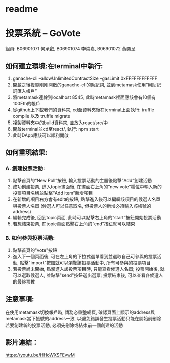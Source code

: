 # readme

# 投票系統 – GoVote

組員: B06901071 何承叡, B06901074 李崇嘉, B06901072 黃奕呈

## 如何建立環境:在terminal中執行:

1. ganache-cli –allowUnlimitedContractSize –gasLimit 0xFFFFFFFFFFFF  
2. 開啟之後複製剛剛開啟的ganache-cli的助記詞, 並到metamask使用“用助記詞匯入帳戶”  
3. 將metamask連線到localhost 8545, 此時metamask裡面應該會有10個有100Eth的帳戶  
4. 從github上下載我們的資料夾, cd至資料夾後在terminal上面執行: truffle compile 以及 truffle migrate  
5. 複製資料夾中的build資料夾, 並放入react/src/中  
6. 開啟terminal並cd至react/, 執行: npm start  
7. 此時DApp應該可以順利開啟

## 如何重現結果:

### A. 創建投票活動:

1. 點擊首頁的“New Poll”按鈕, 輸入投票活動的主題後點擊“Add”創建活動  
2. 成功創建投票, 進入topic畫面後, 在畫面右上角的“new vote”欄位中輸入新的投票項目名稱並點擊“Add item”新增項目  
3. 在新增的項目右方會有edit的按鈕, 點擊進入後可以編輯該項目的候選人名單與投票人名單 (候選人可以任意取名, 但投票人的新增必須輸入該帳號的address)  
4. 編輯完成後, 回到topic頁面, 此時可以點擊右上角的“start”按鈕開始投票活動    
5. 若想結束投票, 在topic頁面點擊右上角的“end”按鈕就可以結束

### B. 如何參與投票活動:

1.   點擊首頁的"vote"按鈕  
2. 進入下一個頁面後, 可在左上角的下拉式選單看到並選取自己可參與的投票活動, 點擊"import"按鈕就可以瀏覽該投票活動中, 所有可參與的投票項目  
3. 若投票尚未開始, 點擊進入該投票項目時, 只能查看候選人名單; 投票開始後, 就可以選取候選人, 並點擊"send"按鈕送出選票; 投票結束後, 可以查看各候選人的最終票數

## 注意事項:

在使用metamask切換帳戶時, 請務必重整網頁, 確認頁面上顯示的address與metamask當下帳號的address一致, 以避免錯誤發生投票活動只能在開始前刪除若要創建新的投票活動, 必須先刪除或結束前一個創建的活動

## 影片連結：

https://youtu.be/HHoWXSFEvwM